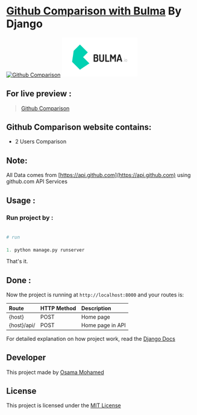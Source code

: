# [Github Comparison with Bulma](https://github-compare-osama-mohamed.herokuapp.com) By Django

[<img src="https://www.djangoproject.com/s/img/logos/django-logo-negative.png" width="200" title="Github Comparison" >](https://github-compare-osama-mohamed.herokuapp.com)
[<img src="https://raw.githubusercontent.com/jgthms/bulma/master/docs/images/bulma-banner.png" width="200" title="Github Comparison" >](https://github-compare-osama-mohamed.herokuapp.com)


## For live preview :
> [Github Comparison](https://github-compare-osama-mohamed.herokuapp.com)


## Github Comparison website contains:
* 2 Users Comparison

## Note:
All Data comes from [https://api.github.com](https://api.github.com) using github.com API Services


## Usage :
### Run project by :

``` python

# run 

1. python manage.py runserver

```

That's it.

## Done :

Now the project is running at `http://localhost:8000` and your routes is:


| Route                                                      | HTTP Method 	   | Description                           	      |
|:-----------------------------------------------------------|:----------------|:---------------------------------------------|
| {host}       	                                             | POST      	     | Home page                                    |
| {host}/api/  	                                             | POST      	     | Home page in API                             |


For detailed explanation on how project work, read the [Django Docs](https://docs.djangoproject.com/en/1.11/)

## Developer
This project made by [Osama Mohamed](https://www.facebook.com/osama.mohamed.ms)

## License
This project is licensed under the [MIT License](https://opensource.org/licenses/MIT)
